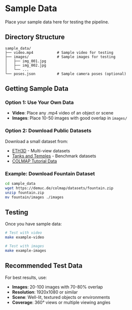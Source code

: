 # Sample Data

Place your sample data here for testing the pipeline.

## Directory Structure

```
sample_data/
├── video.mp4           # Sample video for testing
├── images/             # Sample images for testing
│   ├── img_001.jpg
│   ├── img_002.jpg
│   └── ...
└── poses.json          # Sample camera poses (optional)
```

## Getting Sample Data

### Option 1: Use Your Own Data

- **Video**: Place any .mp4 video of an object or scene
- **Images**: Place 10-50 images with good overlap in `images/`

### Option 2: Download Public Datasets

Download a small dataset from:
- [ETH3D](https://www.eth3d.net/) - Multi-view datasets
- [Tanks and Temples](https://www.tanksandtemples.org/) - Benchmark datasets
- [COLMAP Tutorial Data](https://demuc.de/colmap/)

### Example: Download Fountain Dataset

```bash
cd sample_data
wget https://demuc.de/colmap/datasets/fountain.zip
unzip fountain.zip
mv fountain/images ./images
```

## Testing

Once you have sample data:

```bash
# Test with video
make example-video

# Test with images
make example-images
```

## Recommended Test Data

For best results, use:
- **Images**: 20-100 images with 70-80% overlap
- **Resolution**: 1920x1080 or similar
- **Scene**: Well-lit, textured objects or environments
- **Coverage**: 360° views or multiple viewing angles

